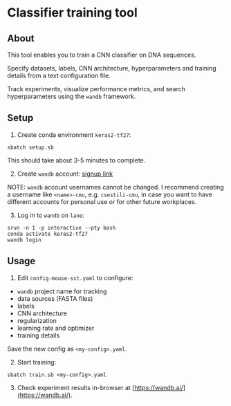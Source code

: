 # Classifier training tool

## About
This tool enables you to train a CNN classifier on DNA sequences.

Specify datasets, labels, CNN architecture, hyperparameters and training details
from a text configuration file.

Track experiments, visualize performance metrics, and search hyperparameters using
the `wandb` framework.

## Setup
1. Create conda environment `keras2-tf27`:

```
sbatch setup.sb
```
 This should take about 3-5 minutes to complete.

2. Create `wandb` account: [signup link](https://app.wandb.ai/login?signup=true)

 NOTE: `wandb` account usernames cannot be changed. I recommend creating a username like
 `<name>-cmu`, e.g. `csestili-cmu`, in case you want to have different accounts for personal
 use or for other future workplaces.

3. Log in to `wandb` on `lane`:
```
srun -n 1 -p interactive --pty bash
conda activate keras2-tf27
wandb login
```

## Usage
1. Edit `config-mouse-sst.yaml` to configure:
- `wandb` project name for tracking
- data sources (FASTA files)
- labels
- CNN architecture
- regularization
- learning rate and optimizer
- training details

 Save the new config as `<my-config>.yaml`.

2. Start training:
```
sbatch train.sb <my-config>.yaml
```

3. Check experiment results in-browser at [https://wandb.ai/](https://wandb.ai/).
